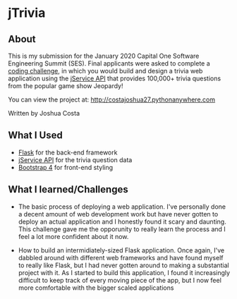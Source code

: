 # jTrivia

## About

This is my submission for the January 2020 Capital One Software Engineering Summit (SES). Final applicants were asked to complete a [coding challenge](https://www.mindsumo.com/contests/jeopardy-api), in which you would build and design a trivia web application using the [jService API](http://jservice.io) that provides 100,000+ trivia questions from the popular game show Jeopardy!

You can view the project at: http://costajoshua27.pythonanywhere.com

Written by Joshua Costa

## What I Used

* [Flask](https://flask.palletsprojects.com/en/1.1.x/) for the back-end framework
* [jService API](http://jservice.io) for the trivia question data
* [Bootstrap 4](https://getbootstrap.com) for front-end styling

## What I learned/Challenges

* The basic process of deploying a web application. I've personally done a decent amount of web development work but have never gotten to deploy an actual application and I honestly found it scary and daunting. This challenge gave me the opporunity to really learn the process and I feel a lot more confident about it now.

* How to build an intermidiately-sized Flask application. Once again, I've dabbled around with different web frameworks and have found myself to really like Flask, but I had never gotten around to making a substantial project with it. As I started to build this application, I found it increasingly difficult to keep track of every moving piece of the app, but I now feel more comfortable with the bigger scaled applications

